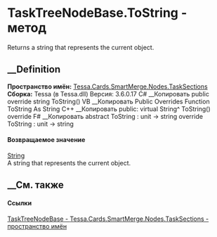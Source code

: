 # TaskTreeNodeBase.ToString - метод
Returns a string that represents the current object.
##  __Definition
 **Пространство имён:**
[Tessa.Cards.SmartMerge.Nodes.TaskSections](N_Tessa_Cards_SmartMerge_Nodes_TaskSections.htm)  
 **Сборка:** Tessa (в Tessa.dll) Версия: 3.6.0.17
C# __Копировать
     public override string ToString()
VB __Копировать
     Public Overrides Function ToString As String
C++ __Копировать
     public:
    virtual String^ ToString() override
F# __Копировать
     abstract ToString : unit -> string 
    override ToString : unit -> string 
#### Возвращаемое значение
[String](https://learn.microsoft.com/dotnet/api/system.string)  
A string that represents the current object.
##  __См. также
#### Ссылки
[TaskTreeNodeBase -
](T_Tessa_Cards_SmartMerge_Nodes_TaskSections_TaskTreeNodeBase.htm)
[Tessa.Cards.SmartMerge.Nodes.TaskSections - пространство
имён](N_Tessa_Cards_SmartMerge_Nodes_TaskSections.htm)
